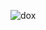 ![dox](https://github.com/pawanmkr/doxcollege/assets/103536827/6ca68c4f-4942-4444-b841-d768f326b106)
